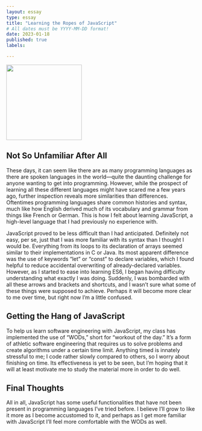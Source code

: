 ```yaml
---
layout: essay
type: essay
title: "Learning the Ropes of JavaScript"
# All dates must be YYYY-MM-DD format!
date: 2023-01-18
published: true
labels:

---
```

<img width="200px" src="https://www.programming-hero.com/img/web.svg">

## Not So Unfamiliar After All
These days, it can seem like there are as many programming languages as there are spoken languages in the world—quite the daunting challenge for anyone wanting to get into programming. However, while the prospect of learning all these different languages might have scared me a few years ago, further inspection reveals more similarities than differences. Oftentimes programming languages share common histories and syntax, much like how English derived much of its vocabulary and grammar from things like French or German. This is how I felt about learning JavaScript, a high-level language that I had previously no experience with.

JavaScript proved to be less difficult than I had anticipated. Definitely not easy, per se, just that I was more familiar with its syntax than I thought I would be. Everything from its loops to its declaration of arrays seemed similar to their implementations in C or Java. Its most apparent difference was the use of keywords “let” or “const” to declare variables, which I found helpful to reduce accidental overwriting of already-declared variables. However, as I started to ease into learning ES6, I began having difficulty understanding what exactly I was doing. Suddenly, I was bombarded with all these arrows and brackets and shortcuts, and I wasn’t sure what some of these things were supposed to achieve. Perhaps it will become more clear to me over time, but right now I’m a little confused. 

## Getting the Hang of JavaScript
To help us learn software engineering with JavaScript, my class has implemented the use of “WODs,” short for “workout of the day.” It’s a form of athletic software engineering that requires us to solve problems and create algorithms under a certain time limit. Anything timed is innately stressful to me; I code rather slowly compared to others, so I worry about finishing on time. Its effectiveness is yet to be seen, but I’m hoping that it will at least motivate me to study the material more in order to do well.

## Final Thoughts
All in all, JavaScript has some useful functionalities that have not been present in programming languages I’ve tried before. I believe I’ll grow to like it more as I become accustomed to it, and perhaps as I get more familiar with JavaScript I’ll feel more comfortable with the WODs as well.

